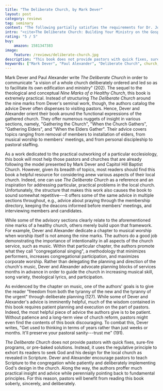 ```yaml
---
title: "The Deliberate Church, by Mark Dever"
layout: post
category: reviews
tag: seminary
context: "The following partially satisfies the requirements for Dr. Jonathan Leeman's Local Church Doctrine & Practice class at Southeastern Baptist Theological Seminary."
intro: "<cite>The Deliberate Church: Building Your Ministry on the Gospel</cite>. By Mark Dever and Paul Alexander. Wheaton: Crossway, 2005, 221 pp., $14.99."
rating: "5 / 5"
buy:
    amazon: 1581347383
image:
    feature: /reviews/deliberate-church.jpg
description: "This book does not provide pastors with quick fixes, sure-fire programs, or pre-baked solutions. Instead, it uses the regulative principle to exhort its readers to seek God and his design for the local church as revealed in Scripture."
keywords: ["Mark Dever", "Paul Alexander", "Deliberate Church", church, ecclesiology, 9marks, "church health"]
---
```


Mark Dever and Paul Alexander write _The Deliberate Church_ in order to communicate "a vision of a whole church deliberately ordered and led so as to facilitate its own edification and ministry" (202). The sequel to the theological and conceptual _Nine Marks of a Healthy Church_, this book is extremely practical. Instead of structuring _The Deliberate Church_ around the nine marks from Dever's seminal work, though, the authors catalog the advice Dever often dispenses to visiting pastors. Hence, Dever and Alexander orient their book around the functional expressions of the gathered church. They offer numerous nuggets of insight in various sections, namely, "Gathering the Church", "When the Church Gathers", "Gathering Elders", and "When the Elders Gather". Their advice covers topics ranging from removal of members to installation of elders, from musical worship to members' meetings, and from personal discipleship to pastoral staffing.

As a work dedicated to the practical outworking of a particular ecclesiology, this book will most help those pastors and churches that are already following the model presented by Mark Dever and Capitol Hill Baptist Church. However, given its breadth of topics, most readers should find this book a helpful resource for considering anew various aspects of their local church. Indeed, one can use _The Deliberate Church_ as a reference and an inspiration for addressing particular, practical problems in the local church. Unfortunately, the structure that makes this work also causes the book to sound somewhat repetitive---it offers some of the same advice in multiple sections throughout, e.g., advice about praying through the membership directory, keeping the deacons informed before members' meetings, and interviewing members and candidates.

While some of the advisory sections clearly relate to the aforementioned nine marks of a healthy church, others merely build upon that framework. For example, Dever and Alexander dedicate a chapter to musical worship when worship itself is not among the nine marks. The authors do a good job demonstrating the importance of intentionality in all aspects of the church service, such as music. Within that particular chapter, the authors promote what they call "congregational singing", a methodology that minimizes performers, increases congregational participation, and maximizes corporate worship. Rather than delegating the planning and direction of the church's music, Dever and Alexander advocate planning blocks of services months in advance in order to guide the church in increasing musical skill, song variety, theological lyrics, and participation.

As evidenced by the chapter on music, one of the authors' goals is to give the reader "freedom from both the tyranny of the new and the tyranny of the urgent" through deliberate planning (127). While some of Dever and Alexander's advice is imminently helpful, much of the wisdom contained in this book requires patient planning and execution on the part of pastors. Indeed, the most helpful piece of advice the authors give is to be patient. Without patience and a long-term view of church reform, pastors might even find the contents of this book discouraging. To combat this, Dever writes, "Get used to thinking in terms of years rather than just weeks or months. It'll preserve your pastoral sanity---trust me" (191).

_The Deliberate Church_ does not provide pastors with quick fixes, sure-fire programs, or pre-baked solutions. Instead, it uses the regulative principle to exhort its readers to seek God and his design for the local church as revealed in Scripture. Dever and Alexander encourage pastors to teach Scripture to the congregation while patiently and deliberately implementing God's design in the church. Along the way, the authors proffer much practical insight and advice while perennially pointing back to fundamental principles. For this reason, pastors will benefit from reading this book soberly, sincerely, and deliberately.
